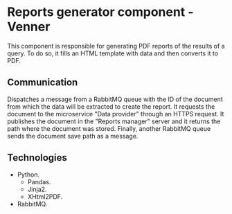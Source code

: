 # Reports generator component - Venner
This component is responsible for generating PDF reports of the results of a query. To do so, it fills an HTML template with data and then converts it to PDF.

## Communication
Dispatches a message from a RabbitMQ queue with the ID of the document from which the data will be extracted to create the report.
It requests the document to the microservice "Data provider" through an HTTPS request.
It publishes the document in the "Reports manager" server and it returns the path where the document was stored.
Finally, another RabbitMQ queue sends the document save path as a message.

##  Technologies
* Python.
  * Pandas.
  * Jinja2.
  * XHtml2PDF.
* RabbitMQ.
